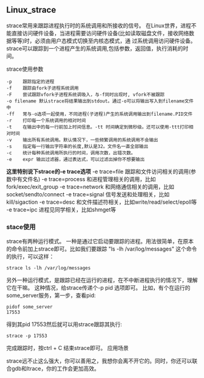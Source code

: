 ## Linux_strace

strace常用来跟踪进程执行时的系统调用和所接收的信号。 在Linux世界，进程不能直接访问硬件设备，当进程需要访问硬件设备(比如读取磁盘文件，接收网络数据等等)时，必须由用户态模式切换至内核态模式，通 过系统调用访问硬件设备。strace可以跟踪到一个进程产生的系统调用,包括参数，返回值，执行消耗的时间。

strace使用参数

```
-p    跟踪指定的进程
-f    跟踪由fork子进程系统调用
-F    尝试跟踪vfork子进程系统调吸入，与-f同时出现时, vfork不被跟踪
-o filename 默认strace将结果输出到stdout。通过-o可以将输出写入到filename文件中
-ff   常与-o选项一起使用，不同进程(子进程)产生的系统调用输出到filename.PID文件
-r    打印每一个系统调用的相对时间
-t    在输出中的每一行前加上时间信息。-tt 时间确定到微秒级。还可以使用-ttt打印相对时间
-v    输出所有系统调用。默认情况下，一些频繁调用的系统调用不会输出
-s    指定每一行输出字符串的长度,默认是32。文件名一直全部输出
-c    统计每种系统调用所执行的时间，调用次数，出错次数。
-e    expr 输出过滤器，通过表达式，可以过滤出掉你不想要输出
```

**这里特别说下strace的-e trace选项**
-e trace=file     跟踪和文件访问相关的调用(参数中有文件名)
-e trace=process  和进程管理相关的调用，比如fork/exec/exit_group
-e trace=network  和网络通信相关的调用，比如socket/sendto/connect
-e trace=signal    信号发送和处理相关，比如kill/sigaction
-e trace=desc  和文件描述符相关，比如write/read/select/epoll等
-e trace=ipc 进程见同学相关，比如shmget等

### stace使用
strace有两种运行模式。
一种是通过它启动要跟踪的进程。用法很简单，在原本的命令前加上strace即可。比如我们要跟踪 "ls -lh /var/log/messages" 这个命令的执行，可以这样：

```
strace ls -lh /var/log/messages
```

另外一种运行模式，是跟踪已经在运行的进程，在不中断进程执行的情况下，理解它在干嘛。 这种情况，给strace传递个-p pid 选项即可。
比如，有个在运行的some_server服务，第一步，查看pid:

```
pidof some_server
17553
```

得到其pid 17553然后就可以用strace跟踪其执行:

```
strace -p 17553
```

完成跟踪时，按ctrl + C 结束strace即可。
应用场景

strace远不止这么强大，你可以善用之，我想你会离不开它的。同时，你还可以联合gdb和ltrace，你的工作会更加高效。
